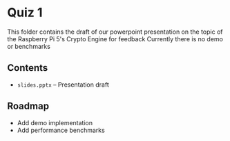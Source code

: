 # Quiz 1

This folder contains the draft of our powerpoint presentation on the topic of the Raspberry Pi 5's Crypto Engine for feedback
Currently there is no demo or benchmarks

## Contents
- `slides.pptx` – Presentation draft

## Roadmap
- Add demo implementation
- Add performance benchmarks
